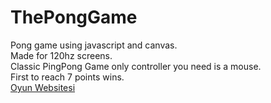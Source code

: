 # ThePongGame
Pong game using javascript and canvas.\
Made for 120hz screens.\
Classic PingPong Game only controller you need is a mouse.\
First to reach 7 points wins.\
[Oyun Websitesi](https://emirrdvn.github.io/ThePongGame/)
